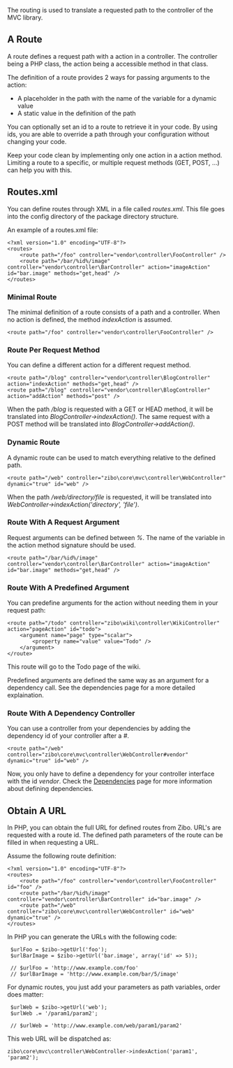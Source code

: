The routing is used to translate a requested path to the controller of the MVC library.

## A Route

A route defines a request path with a action in a controller. 
The controller being a PHP class, the action being a accessible method in that class.

The definition of a route provides 2 ways for passing arguments to the action:
 
* A placeholder in the path with the name of the variable for a dynamic value
* A static value in the definition of the path 

You can optionally set an id to a route to retrieve it in your code. 
By using ids, you are able to override a path through your configuration without changing your code.

Keep your code clean by implementing only one action in a action method. 
Limiting a route to a specific, or multiple request methods (GET, POST, ...) can help you with this. 

## Routes.xml

You can define routes through XML in a file called _routes.xml_. 
This file goes into the config directory of the package directory structure. 

An example of a routes.xml file:

    <?xml version="1.0" encoding="UTF-8"?>
    <routes>
        <route path="/foo" controller="vendor\controller\FooController" />    
        <route path="/bar/%id%/image" controller="vendor\controller\BarController" action="imageAction" id="bar.image" methods="get,head" />    
    </routes>
    
### Minimal Route

The minimal definition of a route consists of a path and a controller. 
When no action is defined, the method _indexAction_ is assumed.

    <route path="/foo" controller="vendor\controller\FooController" />

### Route Per Request Method

You can define a different action for a different request method.

    <route path="/blog" controller="vendor\controller\BlogController" action="indexAction" methods="get,head" />    
    <route path="/blog" controller="vendor\controller\BlogController" action="addAction" methods="post" />    

When the path _/blog_ is requested with a GET or HEAD method, it will be translated into _BlogController->indexAction()_. 
The same request with a POST method will be translated into _BlogController->addAction()_.
    
### Dynamic Route

A dynamic route can be used to match everything relative to the defined path.

    <route path="/web" controller="zibo\core\mvc\controller\WebController" dynamic="true" id="web" />
    
When the path _/web/directory/file_ is requested, it will be translated into _WebController->indexAction('directory', 'file')_.
    
### Route With A Request Argument

Request arguments can be defined between _%_. 
The name of the variable in the action method signature should be used.

    <route path="/bar/%id%/image" controller="vendor\controller\BarController" action="imageAction" id="bar.image" methods="get,head" />    

### Route With A Predefined Argument

You can predefine arguments for the action without needing them in your request path:

    <route path="/todo" controller="zibo\wiki\controller\WikiController" action="pageAction" id="todo">
        <argument name="page" type="scalar">
            <property name="value" value="Todo" />
        </argument>
    </route>
    
This route will go to the Todo page of the wiki. 

Predefined arguments are defined the same way as an argument for a dependency call.
See the dependencies page for a more detailed explaination.

### Route With A Dependency Controller

You can use a controller from your dependencies by adding the dependency id of your controller after a _#_.

    <route path="/web" controller="zibo\core\mvc\controller\WebController#vendor" dynamic="true" id="web" />

Now, you only have to define a dependency for your controller interface with the id _vendor_. 
Check the [Dependencies](/manual/page/Core/Dependencies) page for more information about defining dependencies.


## Obtain A URL

In PHP, you can obtain the full URL for defined routes from Zibo. 
URL's are requested with a route id.
The defined path parameters of the route can be filled in when requesting a URL.

Assume the following route definition:

    <?xml version="1.0" encoding="UTF-8"?>
    <routes>
        <route path="/foo" controller="vendor\controller\FooController" id="foo" />    
        <route path="/bar/%id%/image" controller="vendor\controller\BarController" id="bar.image" />    
        <route path="/web" controller="zibo\core\mvc\controller\WebController" id="web" dynamic="true" />
    </routes>
 
In PHP you can generate the URLs with the following code:
 
     $urlFoo = $zibo->getUrl('foo'); 
     $urlBarImage = $zibo->getUrl('bar.image', array('id' => 5));
     
     // $urlFoo = 'http://www.example.com/foo'
     // $urlBarImage = 'http://www.example.com/bar/5/image'
     
For dynamic routes, you just add your parameters as path variables, order does matter:

     $urlWeb = $zibo->getUrl('web');
     $urlWeb .= '/param1/param2';
     
     // $urlWeb = 'http://www.example.com/web/param1/param2'
     
This web URL will be dispatched as:

    zibo\core\mvc\controller\WebController->indexAction('param1', 'param2');